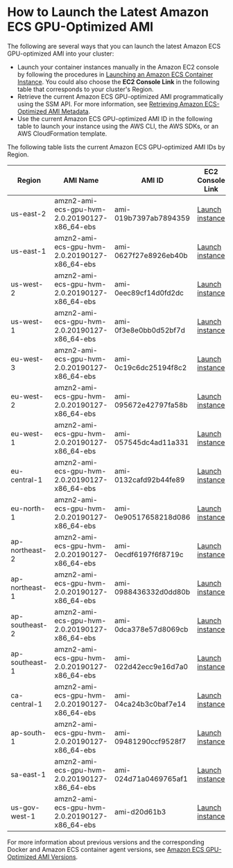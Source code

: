 # How to Launch the Latest Amazon ECS GPU\-Optimized AMI<a name="gpuami-get-latest"></a>

The following are several ways that you can launch the latest Amazon ECS GPU\-optimized AMI into your cluster:
+ Launch your container instances manually in the Amazon EC2 console by following the procedures in [Launching an Amazon ECS Container Instance](launch_container_instance.md)\. You could also choose the **EC2 Console Link** in the following table that corresponds to your cluster's Region\.
+ Retrieve the current Amazon ECS GPU\-optimized AMI programmatically using the SSM API\. For more information, see [Retrieving Amazon ECS\-Optimized AMI Metadata](retrieve-ecs-optimized_AMI.md)\.
+ Use the current Amazon ECS GPU\-optimized AMI ID in the following table to launch your instance using the AWS CLI, the AWS SDKs, or an AWS CloudFormation template\.

The following table lists the current Amazon ECS GPU\-optimized AMI IDs by Region\.


| Region | AMI Name | AMI ID | EC2 Console Link | 
| --- | --- | --- | --- | 
| us\-east\-2 | amzn2\-ami\-ecs\-gpu\-hvm\-2\.0\.20190127\-x86\_64\-ebs | ami\-019b7397ab7894359 | [Launch instance](https://console.aws.amazon.com/ec2/v2/home?region=us-east-2#LaunchInstanceWizard:ami=ami-019b7397ab7894359) | 
| us\-east\-1 | amzn2\-ami\-ecs\-gpu\-hvm\-2\.0\.20190127\-x86\_64\-ebs | ami\-0627f27e8926eb40b | [Launch instance](https://console.aws.amazon.com/ec2/v2/home?region=us-east-1#LaunchInstanceWizard:ami=ami-0627f27e8926eb40b) | 
| us\-west\-2 | amzn2\-ami\-ecs\-gpu\-hvm\-2\.0\.20190127\-x86\_64\-ebs | ami\-0eec89cf14d0fd2dc | [Launch instance](https://console.aws.amazon.com/ec2/v2/home?region=us-west-2#LaunchInstanceWizard:ami=ami-0eec89cf14d0fd2dc) | 
| us\-west\-1 | amzn2\-ami\-ecs\-gpu\-hvm\-2\.0\.20190127\-x86\_64\-ebs | ami\-0f3e8e0bb0d52bf7d | [Launch instance](https://console.aws.amazon.com/ec2/v2/home?region=us-west-1#LaunchInstanceWizard:ami=ami-0f3e8e0bb0d52bf7d) | 
| eu\-west\-3 | amzn2\-ami\-ecs\-gpu\-hvm\-2\.0\.20190127\-x86\_64\-ebs | ami\-0c19c6dc25194f8c2 | [Launch instance](https://console.aws.amazon.com/ec2/v2/home?region=eu-west-3#LaunchInstanceWizard:ami=ami-0c19c6dc25194f8c2) | 
| eu\-west\-2 | amzn2\-ami\-ecs\-gpu\-hvm\-2\.0\.20190127\-x86\_64\-ebs | ami\-095672e42797fa58b | [Launch instance](https://console.aws.amazon.com/ec2/v2/home?region=eu-west-2#LaunchInstanceWizard:ami=ami-095672e42797fa58b) | 
| eu\-west\-1 | amzn2\-ami\-ecs\-gpu\-hvm\-2\.0\.20190127\-x86\_64\-ebs | ami\-057545dc4ad11a331 | [Launch instance](https://console.aws.amazon.com/ec2/v2/home?region=eu-west-1#LaunchInstanceWizard:ami=ami-057545dc4ad11a331) | 
| eu\-central\-1 | amzn2\-ami\-ecs\-gpu\-hvm\-2\.0\.20190127\-x86\_64\-ebs | ami\-0132cafd92b44fe89 | [Launch instance](https://console.aws.amazon.com/ec2/v2/home?region=eu-central-1#LaunchInstanceWizard:ami=ami-0132cafd92b44fe89) | 
| eu\-north\-1 | amzn2\-ami\-ecs\-gpu\-hvm\-2\.0\.20190127\-x86\_64\-ebs | ami\-0e90517658218d086 | [Launch instance](https://console.aws.amazon.com/ec2/v2/home?region=eu-north-1#LaunchInstanceWizard:ami=ami-0e90517658218d086) | 
| ap\-northeast\-2 | amzn2\-ami\-ecs\-gpu\-hvm\-2\.0\.20190127\-x86\_64\-ebs | ami\-0ecdf6197f6f8719c | [Launch instance](https://console.aws.amazon.com/ec2/v2/home?region=ap-northeast-2#LaunchInstanceWizard:ami=ami-0ecdf6197f6f8719c) | 
| ap\-northeast\-1 | amzn2\-ami\-ecs\-gpu\-hvm\-2\.0\.20190127\-x86\_64\-ebs | ami\-0988436332d0dd80b | [Launch instance](https://console.aws.amazon.com/ec2/v2/home?region=ap-northeast-1#LaunchInstanceWizard:ami=ami-0988436332d0dd80b) | 
| ap\-southeast\-2 | amzn2\-ami\-ecs\-gpu\-hvm\-2\.0\.20190127\-x86\_64\-ebs | ami\-0dca378e57d8069cb | [Launch instance](https://console.aws.amazon.com/ec2/v2/home?region=ap-southeast-2#LaunchInstanceWizard:ami=ami-0dca378e57d8069cb) | 
| ap\-southeast\-1 | amzn2\-ami\-ecs\-gpu\-hvm\-2\.0\.20190127\-x86\_64\-ebs | ami\-022d42ecc9e16d7a0 | [Launch instance](https://console.aws.amazon.com/ec2/v2/home?region=ap-southeast-1#LaunchInstanceWizard:ami=ami-022d42ecc9e16d7a0) | 
| ca\-central\-1 | amzn2\-ami\-ecs\-gpu\-hvm\-2\.0\.20190127\-x86\_64\-ebs | ami\-04ca24b3c0baf7e14 | [Launch instance](https://console.aws.amazon.com/ec2/v2/home?region=ca-central-1#LaunchInstanceWizard:ami=ami-04ca24b3c0baf7e14) | 
| ap\-south\-1 | amzn2\-ami\-ecs\-gpu\-hvm\-2\.0\.20190127\-x86\_64\-ebs | ami\-09481290ccf9528f7 | [Launch instance](https://console.aws.amazon.com/ec2/v2/home?region=ap-south-1#LaunchInstanceWizard:ami=ami-09481290ccf9528f7) | 
| sa\-east\-1 | amzn2\-ami\-ecs\-gpu\-hvm\-2\.0\.20190127\-x86\_64\-ebs | ami\-024d71a0469765af1 | [Launch instance](https://console.aws.amazon.com/ec2/v2/home?region=sa-east-1#LaunchInstanceWizard:ami=ami-024d71a0469765af1) | 
| us\-gov\-west\-1 | amzn2\-ami\-ecs\-gpu\-hvm\-2\.0\.20190127\-x86\_64\-ebs | ami\-d20d61b3 | [Launch instance](https://console.aws.amazon.com/ec2/v2/home?region=us-gov-west-1#LaunchInstanceWizard:ami=ami-d20d61b3) | 

 For more information about previous versions and the corresponding Docker and Amazon ECS container agent versions, see [Amazon ECS GPU\-Optimized AMI Versions](gpuami-agent-versions.md)\.